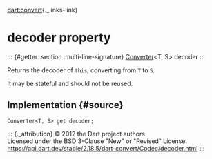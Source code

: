 [dart:convert](../../dart-convert/dart-convert-library){._links-link}

decoder property
================

::: {#getter .section .multi-line-signature}
[Converter](../converter-class)\<T, S\> decoder
:::

Returns the decoder of `this`, converting from `T` to `S`.

It may be stateful and should not be reused.

Implementation {#source}
--------------

``` {.language-dart data-language="dart"}
Converter<T, S> get decoder;
```

::: {._attribution}
© 2012 the Dart project authors\
Licensed under the BSD 3-Clause \"New\" or \"Revised\" License.\
<https://api.dart.dev/stable/2.18.5/dart-convert/Codec/decoder.html>
:::
